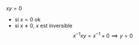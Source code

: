 
$xy = 0$

- si $x = 0$ ok
- si $x \neq 0$, $x$ est inversible 
$$
x^{-1} xy = x^{-1} \times 0 \implies y = 0
$$
